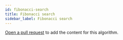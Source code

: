```yaml
---
id: fibonacci-search
title: Fibonacci search
sidebar_label: Fibonacci search
---
```


[Open a pull request](https://github.com/AllAlgorithms/algorithms/tree/master/docs/fibonacci-search.md) to add the content for this algorithm.